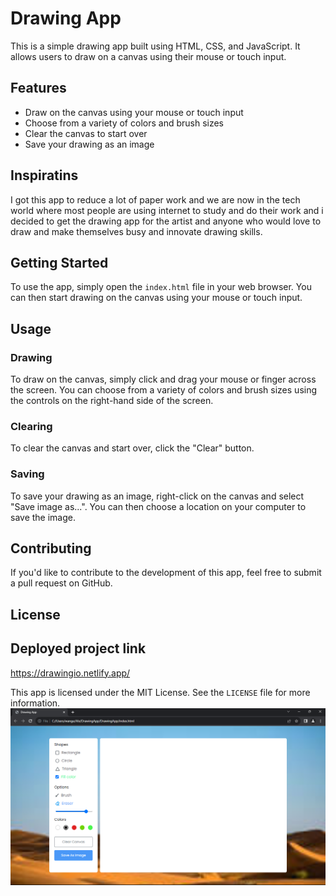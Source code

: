 # Drawing App

This is a simple drawing app built using HTML, CSS, and JavaScript. It allows users to draw on a canvas using their mouse or touch input.

## Features

- Draw on the canvas using your mouse or touch input
- Choose from a variety of colors and brush sizes
- Clear the canvas to start over
- Save your drawing as an image

## Inspiratins
I got this app to reduce a lot of paper work and we are now in the tech world where most people are using internet to study and do their work and i decided to get the drawing app for the artist and anyone who would love to draw and make themselves busy and innovate drawing skills.

## Getting Started

To use the app, simply open the `index.html` file in your web browser. You can then start drawing on the canvas using your mouse or touch input.

## Usage

### Drawing

To draw on the canvas, simply click and drag your mouse or finger across the screen. You can choose from a variety of colors and brush sizes using the controls on the right-hand side of the screen.

### Clearing

To clear the canvas and start over, click the "Clear" button.

### Saving

To save your drawing as an image, right-click on the canvas and select "Save image as...". You can then choose a location on your computer to save the image.

## Contributing

If you'd like to contribute to the development of this app, feel free to submit a pull request on GitHub.

## License

## Deployed project link
https://drawingio.netlify.app/

This app is licensed under the MIT License. See the `LICENSE` file for more information.
![My Image](icons/Screenshot%202023-10-30%20113911.png)

